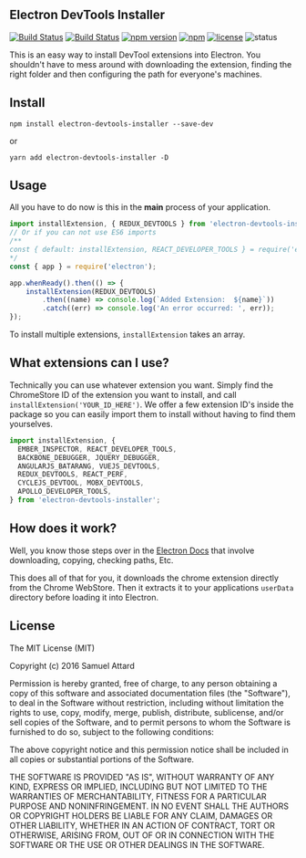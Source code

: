 Electron DevTools Installer
---------------------------

[![Build Status](https://travis-ci.org/MarshallOfSound/electron-devtools-installer.svg?branch=master)](https://travis-ci.org/MarshallOfSound/electron-devtools-installer)
[![Build Status](https://ci.appveyor.com/api/projects/status/um3h4xqen7vql7o2/branch/master?svg=true)](https://ci.appveyor.com/project/MarshallOfSound/electron-devtools-installer/branch/master)
[![npm version](https://badge.fury.io/js/electron-devtools-installer.svg)](https://www.npmjs.com/package/electron-devtools-installer)
[![npm](https://img.shields.io/npm/dt/electron-devtools-installer.svg?maxAge=2592000)](https://www.npmjs.com/package/electron-devtools-installer)
[![license](https://img.shields.io/github/license/GPMDP/electron-devtools-installer.svg?maxAge=2592000)](https://github.com/GPMDP/electron-devtools-installer/blob/master/LICENSE)
![status](https://img.shields.io/badge/Status-%20Ready%20for%20Awesome-red.svg)

This is an easy way to install DevTool extensions into Electron.  You shouldn't
have to mess around with downloading the extension, finding the right folder and
then configuring the path for everyone's machines.

## Install

```
npm install electron-devtools-installer --save-dev
```
or
```
yarn add electron-devtools-installer -D
```

## Usage
All you have to do now is this in the **main** process of your application.

```js
import installExtension, { REDUX_DEVTOOLS } from 'electron-devtools-installer';
// Or if you can not use ES6 imports
/**
const { default: installExtension, REACT_DEVELOPER_TOOLS } = require('electron-devtools-installer');
*/
const { app } = require('electron');

app.whenReady().then(() => {
    installExtension(REDUX_DEVTOOLS)
        .then((name) => console.log(`Added Extension:  ${name}`))
        .catch((err) => console.log('An error occurred: ', err));
});
```
To install multiple extensions, `installExtension` takes an array.

## What extensions can I use?

Technically you can use whatever extension you want.  Simply find the ChromeStore ID
of the extension you want to install, and call `installExtension('YOUR_ID_HERE')`.  We
offer a few extension ID's inside the package so you can easily import them to install without
having to find them yourselves.

```js
import installExtension, {
  EMBER_INSPECTOR, REACT_DEVELOPER_TOOLS,
  BACKBONE_DEBUGGER, JQUERY_DEBUGGER,
  ANGULARJS_BATARANG, VUEJS_DEVTOOLS,
  REDUX_DEVTOOLS, REACT_PERF,
  CYCLEJS_DEVTOOL, MOBX_DEVTOOLS,
  APOLLO_DEVELOPER_TOOLS,
} from 'electron-devtools-installer';
```

## How does it work?

Well, you know those steps over in the [Electron Docs](https://github.com/electron/electron/blob/master/docs/tutorial/devtools-extension.md)
that involve downloading, copying, checking paths, Etc.

This does all of that for you, it downloads the chrome extension directly from
the Chrome WebStore.  Then it extracts it to your applications `userData` directory
before loading it into Electron.


License
-------

The MIT License (MIT)

Copyright (c) 2016 Samuel Attard

Permission is hereby granted, free of charge, to any person obtaining a copy of
this software and associated documentation files (the "Software"), to deal in
the Software without restriction, including without limitation the rights to
use, copy, modify, merge, publish, distribute, sublicense, and/or sell copies of
the Software, and to permit persons to whom the Software is furnished to do so,
subject to the following conditions:

The above copyright notice and this permission notice shall be included in all
copies or substantial portions of the Software.

THE SOFTWARE IS PROVIDED "AS IS", WITHOUT WARRANTY OF ANY KIND, EXPRESS OR
IMPLIED, INCLUDING BUT NOT LIMITED TO THE WARRANTIES OF MERCHANTABILITY, FITNESS
FOR A PARTICULAR PURPOSE AND NONINFRINGEMENT. IN NO EVENT SHALL THE AUTHORS OR
COPYRIGHT HOLDERS BE LIABLE FOR ANY CLAIM, DAMAGES OR OTHER LIABILITY, WHETHER
IN AN ACTION OF CONTRACT, TORT OR OTHERWISE, ARISING FROM, OUT OF OR IN
CONNECTION WITH THE SOFTWARE OR THE USE OR OTHER DEALINGS IN THE SOFTWARE.
